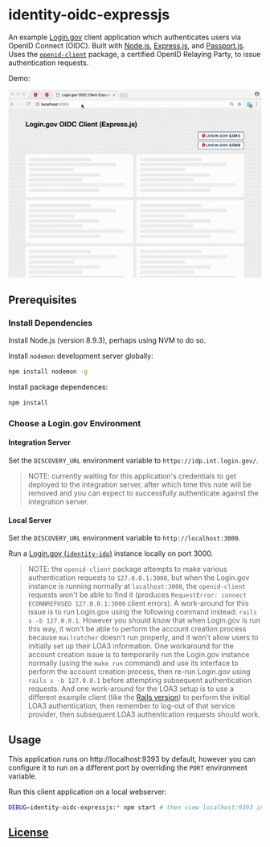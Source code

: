 # identity-oidc-expressjs

An example [Login.gov](https://login.gov/) client application which authenticates users via OpenID Connect (OIDC). Built with [Node.js](https://nodejs.org/en/), [Express.js](https://expressjs.com/), and [Passport.js](http://www.passportjs.org/docs/). Uses the [`openid-client`](https://github.com/panva/node-openid-client) package, a certified OpenID Relaying Party, to issue authentication requests.

Demo:

![a screencast of a user navigating this application: logging in using LOA1 by clicking a button on the homepage, then getting redirected to a profile page showing the user's email address, then logging out and demonstrating inability to access the profile page again. then repeating the process using LOA3 to log-in produces the same results, except it displays more user information on the profile page.](demo.gif)

## Prerequisites

### Install Dependencies

Install Node.js (version 8.9.3), perhaps using NVM to do so.

Install `nodemon` development server globally:

```sh
npm install nodemon -g
```

Install package dependences:

```sh
npm install
```

### Choose a Login.gov Environment

#### Integration Server

Set the `DISCOVERY_URL` environment variable to `https://idp.int.login.gov/`.

> NOTE: currently waiting for this application's credentials to get deployed to the integration server, after which time this note will be removed and you can expect to successfully authenticate against the integration server.

#### Local Server

Set the `DISCOVERY_URL` environment variable to `http://localhost:3000`.

Run a [Login.gov (`identity-idp`)](https://github.com/18F/identity-idp/) instance locally on port 3000.

> NOTE: the `openid-client` package attempts to make various authentication requests to `127.0.0.1:3000`, but when the Login.gov instance is running normally at `localhost:3000`, the `openid-client` requests won't be able to find it (produces `RequestError: connect ECONNREFUSED 127.0.0.1:3000` client errors). A work-around for this issue is to run Login.gov using the following command instead: `rails s -b 127.0.0.1`. However you should know that when Login.gov is run this way, it won't be able to perform the account creation process because `mailcatcher` doesn't run properly, and it won't allow users to initially set up their LOA3 information. One workaround for the account creation issue is to temporarily run the Login.gov instance normally (using the `make run` command) and use its interface to perform the account creation process, then re-run Login.gov using `rails s -b 127.0.0.1` before attempting subsequent authentication requests. And one work-around for the LOA3 setup is to use a different example client (like the [Rails version](https://github.com/18F/identity-sp-rails)) to perform the initial LOA3 authentication, then remember to log-out of that service provider, then subsequent LOA3 authentication requests should work.

## Usage

This application runs on http://localhost:9393 by default, however you can configure it to run on a different port by overriding the `PORT` environment variable.

Run this client application on a local webserver:

```sh
DEBUG=identity-oidc-expressjs:* npm start # then view localhost:9393 in a browser
```

## [License](LICENSE.md)
